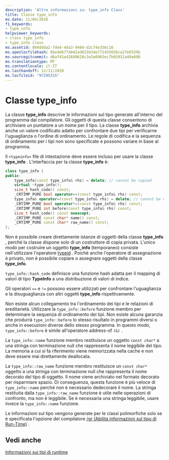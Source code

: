 ```yaml
---
description: 'Altre informazioni su: type_info Class'
title: Classe type_info
ms.date: 11/04/2016
f1_keywords:
- type_info
helpviewer_keywords:
- class type_info
- type_info class
ms.assetid: 894ddda2-7de4-4da3-9404-d2c74e356c16
ms.openlocfilehash: 6be4d6774842ad015b34e771455026ca27e6539b
ms.sourcegitcommit: d6af41e42699628c3e2e6063ec7b03931a49a098
ms.translationtype: MT
ms.contentlocale: it-IT
ms.lasthandoff: 12/11/2020
ms.locfileid: "97295315"
---
```

# <a name="type_info-class"></a>Classe type_info

La classe **type_info** descrive le informazioni sul tipo generate all'interno del programma dal compilatore. Gli oggetti di questa classe consentono di archiviare un puntatore a un nome per il tipo. La classe **type_info** archivia anche un valore codificato adatto per confrontare due tipi per verificarne l'uguaglianza o l'ordine di ordinamento. Le regole di codifica e la sequenza di ordinamento per i tipi non sono specificate e possono variare in base al programma.

Il `<typeinfo>` file di intestazione deve essere incluso per usare la classe **type_info** . L'interfaccia per la classe **type_info** è:

```cpp
class type_info {
public:
    type_info(const type_info& rhs) = delete; // cannot be copied
    virtual ~type_info();
    size_t hash_code() const;
    _CRTIMP_PURE bool operator==(const type_info& rhs) const;
    type_info& operator=(const type_info& rhs) = delete; // cannot be copied
    _CRTIMP_PURE bool operator!=(const type_info& rhs) const;
    _CRTIMP_PURE int before(const type_info& rhs) const;
    size_t hash_code() const noexcept;
    _CRTIMP_PURE const char* name() const;
    _CRTIMP_PURE const char* raw_name() const;
};
```

Non è possibile creare direttamente istanze di oggetti della classe **type_info** , perché la classe dispone solo di un costruttore di copia privata. L'unico modo per costruire un oggetto **type_info** (temporaneo) consiste nell'utilizzare l'operatore [typeid](../cpp/typeid-operator.md) . Poiché anche l'operatore di assegnazione è privato, non è possibile copiare o assegnare oggetti della classe **type_info**.

`type_info::hash_code` definisce una funzione hash adatta per il mapping di valori di tipo **TypeInfo** a una distribuzione di valori di indice.

Gli operatori `==` e `!=` possono essere utilizzati per confrontare l'uguaglianza e la disuguaglianza con altri oggetti **type_info** rispettivamente.

Non esiste alcun collegamento tra l'ordinamento dei tipi e le relazioni di ereditarietà. Utilizzare la `type_info::before` funzione membro per determinare la sequenza di ordinamento dei tipi. Non esiste alcuna garanzia che produrrà `type_info::before` lo stesso risultato in programmi diversi o anche in esecuzioni diverse dello stesso programma. In questo modo, `type_info::before` è simile all'operatore address-of `(&)` .

La `type_info::name` funzione membro restituisce un oggetto `const char*` a una stringa con terminazione null che rappresenta il nome leggibile del tipo. La memoria a cui si fa riferimento viene memorizzata nella cache e non deve essere mai direttamente deallocata.

La `type_info::raw_name` funzione membro restituisce un `const char*` oggetto a una stringa con terminazione null che rappresenta il nome decorato del tipo di oggetto. Il nome viene archiviato nel formato decorato per risparmiare spazio. Di conseguenza, questa funzione è più veloce di `type_info::name` perché non è necessario dedecorare il nome. La stringa restituita dalla `type_info::raw_name` funzione è utile nelle operazioni di confronto, ma non è leggibile. Se è necessaria una stringa leggibile, usare invece la `type_info::name` funzione.

Le informazioni sul tipo vengono generate per le classi polimorfiche solo se è specificata l'opzione del compilatore [/gr (Abilita informazioni sul tipo di Run-Time)](../build/reference/gr-enable-run-time-type-information.md) .

## <a name="see-also"></a>Vedi anche

[Informazioni sui tipi di runtime](../cpp/run-time-type-information.md)
